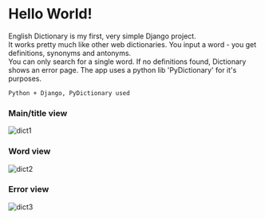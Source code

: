# Hello World!  
  
English Dictionary is my first, very simple Django project.  
It works pretty much like other web dictionaries. You input a word - you get definitions, synonyms and antonyms.  
You can only search for a single word. If no definitions found, Dictionary shows an error page.
The app uses a python lib 'PyDictionary' for it's purposes. 
  
``` Python + Django, PyDictionary used ```  
  
  
### Main/title view
![dict1](https://user-images.githubusercontent.com/75010755/113866903-87049a80-97b6-11eb-89d9-7d72fa3c4f2e.jpg)  
  
### Word view
![dict2](https://user-images.githubusercontent.com/75010755/113866682-473db300-97b6-11eb-9167-4bf45e70dd63.jpg)  
  
### Error view
![dict3](https://user-images.githubusercontent.com/75010755/113866684-47d64980-97b6-11eb-8c02-e4145fe545e7.jpg)  
